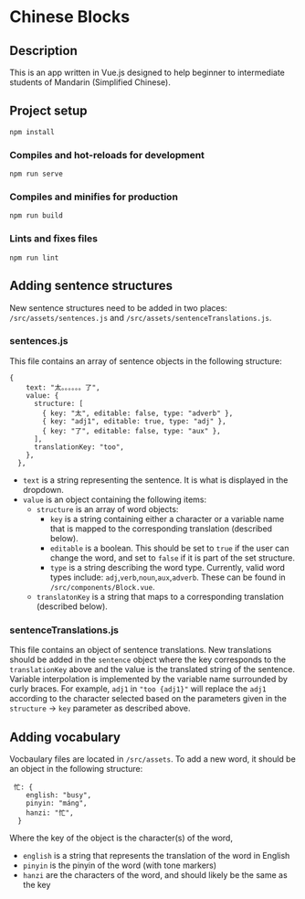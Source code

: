 # Chinese Blocks

## Description

This is an app written in Vue.js designed to help beginner to intermediate students of Mandarin (Simplified Chinese).

## Project setup

```
npm install
```

### Compiles and hot-reloads for development

```
npm run serve
```

### Compiles and minifies for production

```
npm run build
```

### Lints and fixes files

```
npm run lint
```

## Adding sentence structures

New sentence structures need to be added in two places: `/src/assets/sentences.js` and `/src/assets/sentenceTranslations.js`.

### sentences.js

This file contains an array of sentence objects in the following structure:

```
{
    text: "太。。。。。。了",
    value: {
      structure: [
        { key: "太", editable: false, type: "adverb" },
        { key: "adj1", editable: true, type: "adj" },
        { key: "了", editable: false, type: "aux" },
      ],
      translationKey: "too",
    },
  },
```

- `text` is a string representing the sentence. It is what is displayed in the dropdown.
- `value` is an object containing the following items:
  - `structure` is an array of word objects:
    - `key` is a string containing either a character or a variable name that is mapped to the corresponding translation (described below).
    - `editable` is a boolean. This should be set to `true` if the user can change the word, and set to `false` if it is part of the set structure.
    - `type` is a string describing the word type. Currently, valid word types include: `adj`,`verb`,`noun`,`aux`,`adverb`. These can be found in `/src/components/Block.vue`.
  - `translatonKey` is a string that maps to a corresponding translation (described below).

### sentenceTranslations.js

This file contains an object of sentence translations. New translations should be added in the `sentence` object where the key corresponds to the `translationKey` above
and the value is the translated string of the sentence. Variable interpolation is implemented by the variable name surrounded by curly braces. For example, `adj1` in
`"too {adj1}"` will replace the `adj1` according to the character selected based on the parameters given in the `structure` -> `key` parameter as described above.

## Adding vocabulary

Vocbaulary files are located in `/src/assets`. To add a new word, it should be an object in the following structure:

```
 忙: {
    english: "busy",
    pinyin: "máng",
    hanzi: "忙",
  }
```

Where the key of the object is the character(s) of the word,

- `english` is a string that represents the translation of the word in English
- `pinyin` is the pinyin of the word (with tone markers)
- `hanzi` are the characters of the word, and should likely be the same as the key
